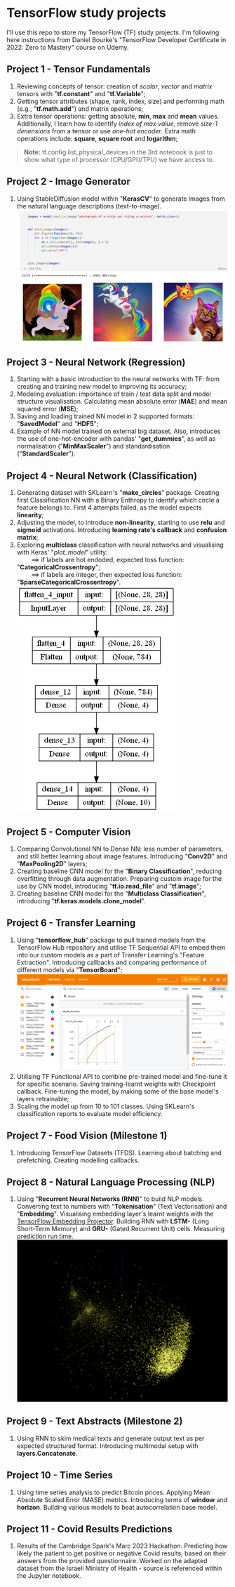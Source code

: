 # TensorFlow study projects
I'll use this repo to store my TensorFlow (TF) study projects. I'm following here instructions from Daniel Bourke's "TensorFlow Developer Certificate in 2022: Zero to Mastery" course on Udemy.

## Project 1 - Tensor Fundamentals
1. Reviewing concepts of tensor: creation of _scalar_, _vector_ and _matrix_ tensors with "**tf.constant**" and "**tf.Variable**";
2. Getting tensor attributes (shape, rank, index, size) and performing math (e.g., "**tf.math.add**") and matrix operations;
3. Extra tensor operations: getting absolute, **min**, **max** and **mean** values. Additionally, I learn how to identify _index of max value_, remove _size-1 dimensions_ from a tensor or use _one-hot encoder_. Extra math operations include: **square**, **square root** and **logarithm**;
> **Note:** tf.config.list_physical_devices in the 3rd notebook is just to show what type of processor (CPU/GPU/TPU) we have access to.

## Project 2 - Image Generator
1. Using StableDiffusion model within "**KerasCV**" to generate images from the natural language descriptions (text-to-image). 
![screenshot_2.1](images/Project2_KerasCV.png)

## Project 3 - Neural Network (Regression)
1. Starting with a basic introduction to the neural networks with TF: from creating and training new model to improving its accuracy;
2. Modeling evaluation: importance of train / test data split and model structure visualisation. Calculating mean absolute error (**MAE**) and mean squared error (**MSE**);
3. Saving and loading trained NN model in 2 supported formats: "**SavedModel**" and "**HDF5**";
4. Example of NN model trained on external big dataset. Also, introduces the use of one-hot-encoder with pandas' "**get_dummies**", as well as normalisation ("**MinMaxScaler**") and standardisation ("**StandardScaler**").

## Project 4 - Neural Network (Classification)
1. Generating dataset with SKLearn's "**make_circles**" package. Creating first Classification NN with a Binary Enthropy to identify which circle a feature belongs to. First 4 attempts failed, as the model expects **linearity**;
2. Adjusting the model, to introduce **non-linearity**, starting to use **relu** and **sigmoid** activations. Introducing **learning rate's callback** and **confusion matrix**;
3. Exploring **multiclass** classification with neural networks and visualising with Keras' "*plot_model*" utility:  
&emsp;&emsp; ==> if labels are hot endoded, expected loss function: "**CategoricalCrossentropy**";  
&emsp;&emsp; ==> if labels are integer, then expected loss function: "**SparseCategoricalCrossentropy**".
![screenshot_4.3](images/Project4_NN_Visual.png)

## Project 5 - Computer Vision
1. Comparing Convolutional NN to Dense NN: less number of parameters, and still better learning about image features. Introducing "**Conv2D**" and "**MaxPooling2D**" layers;
2. Creating baseline CNN model for the "**Binary Classification**", reducing overfitting through data augmentation. Preparing custom image for the use by CNN model, introducing "**tf.io.read_file**" and "**tf.image**";
3. Creating baseline CNN model for the "**Multiclass Classification**", introducing "**tf.keras.models.clone_model**".

## Project 6 - Transfer Learning
1. Using "**tensorflow_hub**" package to pull trained models from the TensorFlow Hub repository and utilise TF Sequential API to embed them into our custom models as a part of Transfer Learning's "Feature Extraction". Introducing callbacks and comparing performance of different models via "**TensorBoard**";
![screenshot_6.1](images/Project6_TensorBoard.png)
2. Utilising TF Functional API to combine pre-trained model and fine-tune it for specific scenario. Saving training-learnt weights with Checkpoint callback. Fine-tuning the model, by making some of the base model's layers retrainable;
3. Scaling the model up from 10 to 101 classes. Using SKLearn's classification reports to evaluate model efficiency.

## Project 7 - Food Vision (Milestone 1)
1. Introducing TensorFlow Datasets (TFDS). Learning about batching and prefetching. Creating modelling callbacks.

## Project 8 - Natural Language Processing (NLP)
1. Using "**Recurrent Neural Networks (RNN)**" to build NLP models. Converting text to numbers with "**Tokenisation**" (Text Vectorisation) and "**Embedding**". Visualising embedding layer's learnt weights with the [TensorFlow Embedding Projector](https://projector.tensorflow.org/). Building RNN with **LSTM-** (Long Short-Term Memory) and **GRU-** (Gated Recurrent Unit) cells. Measuring prediction run time.
![screenshot_8.1](images/Project8_EmbeddingProjector.png)

## Project 9 - Text Abstracts (Milestone 2)
1. Using RNN to skim medical texts and generate output text as per expected structured format. Introducing multimodal setup with **layers.Concatenate**.

## Project 10 - Time Series
1. Using time series analysis to predict Bitcoin prices. Applying Mean Absolute Scaled Error (MASE) metrics. Introducing terms of **window** and **horizon**. Building various models to beat autocorrelation base model.

## Project 11 - Covid Results Predictions
1. Results of the Cambridge Spark's Marc 2023 Hackathon. Predicting how likely the patient to get positive or negative Covid results, based on their answers from the provided questionnaire. Worked on the adapted dataset from the Israeli Ministry of Health - source is referenced within the Jupyter notebook.
